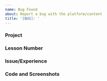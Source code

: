 ```yaml
---
name: Bug Found
about: Report a bug with the platform/content
title: '[BUG]: '
---
```


### Project

### Lesson Number

### Issue/Experience

### Code and Screenshots
